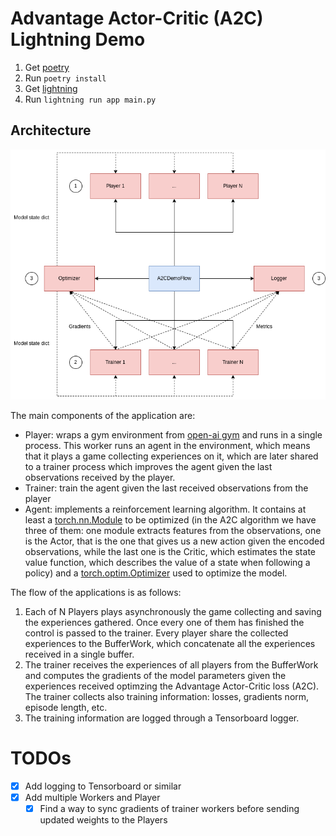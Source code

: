# Advantage Actor-Critic (A2C) Lightning Demo

1. Get [poetry](https://python-poetry.org/docs/#installation)
2. Run `poetry install`
3. Get [lightning](https://lightning.ai/lightning-docs/)
4. Run `lightning run app main.py`

## Architecture

<p align="center">
  <img src="./images/arch.png" />
</p>

The main components of the application are:

* Player: wraps a gym environment from [open-ai gym](https://www.gymlibrary.ml/) and runs in a single process. This worker runs an agent in the environment, which means that it plays a game collecting experiences on it, which are later shared to a trainer process which improves the agent given the last observations received by the player.
* Trainer: train the agent given the last received observations from the player
* Agent: implements a reinforcement learning algorithm. It contains at least a [torch.nn.Module](https://pytorch.org/docs/stable/generated/torch.nn.Module.html) to be optimized (in the A2C algorithm we have three of them: one module extracts features from the observations, one is the Actor, that is the one that gives us a new action given the encoded observations, while the last one is the Critic, which estimates the state value function, which describes the value of a state when following a policy) and a [torch.optim.Optimizer](https://pytorch.org/docs/stable/optim.html) used to optimize the model.

The flow of the applications is as follows:

1. Each of N Players plays asynchronously the game collecting and saving the experiences gathered. Once every one of them has finished the control is passed to the trainer. Every player share the collected experiences to the BufferWork, which concatenate all the experiences received in a single buffer.
2. The trainer receives the experiences of all players from the BufferWork and computes the gradients of the model parameters given the experiences received optimzing the Advantage Actor-Critic loss (A2C). The trainer collects also training information: losses, gradients norm, episode length, etc. 
3. The training information are logged through a Tensorboard logger.

# TODOs

* [x] Add logging to Tensorboard or similar
* [x] Add multiple Workers and Player
  * [x] Find a way to sync gradients of trainer workers before sending updated weights to the Players
